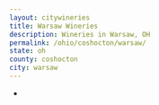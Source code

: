 ```yaml
---
layout: citywineries
title: Warsaw Wineries
description: Wineries in Warsaw, OH
permalink: /ohio/coshocton/warsaw/
state: oh
county: coshocton
city: warsaw
---
```

-
